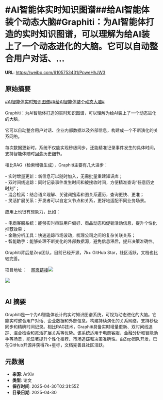 # #AI智能体实时知识图谱##给AI智能体装个动态大脑#Graphiti：为AI智能体打造的实时知识图谱，可以理解为给AI装上了一个动态进化的大脑。它可以自动整合用户对话、...

**URL**: https://weibo.com/6105753431/PpweHhJW3

## 原始摘要

<a href="https://m.weibo.cn/search?containerid=231522type%3D1%26t%3D10%26q%3D%23AI%E6%99%BA%E8%83%BD%E4%BD%93%E5%AE%9E%E6%97%B6%E7%9F%A5%E8%AF%86%E5%9B%BE%E8%B0%B1%23&amp;extparam=%23AI%E6%99%BA%E8%83%BD%E4%BD%93%E5%AE%9E%E6%97%B6%E7%9F%A5%E8%AF%86%E5%9B%BE%E8%B0%B1%23" data-hide=""><span class="surl-text">#AI智能体实时知识图谱#</span></a><a href="https://m.weibo.cn/search?containerid=231522type%3D1%26t%3D10%26q%3D%23%E7%BB%99AI%E6%99%BA%E8%83%BD%E4%BD%93%E8%A3%85%E4%B8%AA%E5%8A%A8%E6%80%81%E5%A4%A7%E8%84%91%23&amp;extparam=%23%E7%BB%99AI%E6%99%BA%E8%83%BD%E4%BD%93%E8%A3%85%E4%B8%AA%E5%8A%A8%E6%80%81%E5%A4%A7%E8%84%91%23" data-hide=""><span class="surl-text">#给AI智能体装个动态大脑#</span></a><br><br>Graphiti：为AI智能体打造的实时知识图谱，可以理解为给AI装上了一个动态进化的大脑。<br><br>它可以自动整合用户对话、企业内部数据以及外部信息，构建成一个不断演化的关系网络。<br><br>每次数据更新时，系统不仅能实现秒级同步，还能精准记录事件发生的具体时间，支持智能体随时回溯历史细节。<br><br>相比RAG（检索增强生成），Graphiti主要有几大进步：<br><br>- 实时增量更新：新信息可以随时加入，无需批量重建知识库；<br>- 双时间线追踪：同时记录事件发生时间和被接收时间，方便精准查询“任意历史时刻”；<br>- 混合检索：结合语义理解、关键词搜索和图关系遍历，查询更快、更准；<br>- 灵活扩展关系：开发者可以自定义节点和关系，更好地适配不同业务场景。<br><br>应用上也很有想象力，比如：<br><br>- 电商客服系统：能够实时串联用户偏好、商品动态和促销活动信息，提升个性化推荐效果；<br>- 金融分析工具：快速追踪市场波动，梳理公司之间的复杂关联关系；<br>- 智能助手：能够处理不断变化的外部数据源，避免信息滞后，提升决策准确性。<br><br>Graphiti背后是Zep团队，目前已经开源，7k+ GitHub Star，社区活跃，文档也比较完善。<br><br>项目地址：<a href="https://weibo.cn/sinaurl?u=https%3A%2F%2Fgithub.com%2Fgetzep%2Fgraphiti" data-hide=""><span class="url-icon"><img style="width: 1rem;height: 1rem" src="https://h5.sinaimg.cn/upload/2015/09/25/3/timeline_card_small_web_default.png" referrerpolicy="no-referrer"></span><span class="surl-text">网页链接</span></a><img style="" src="https://tvax2.sinaimg.cn/large/006Fd7o3gy1i0xt8fpdp7g31hc0u0aeh.gif" referrerpolicy="no-referrer"><br><br><img style="" src="https://tvax3.sinaimg.cn/large/006Fd7o3gy1i0xt8fxg9ng31hc0u04ir.gif" referrerpolicy="no-referrer"><br><br>

## AI 摘要

Graphiti是一个为AI智能体设计的实时知识图谱系统，可视为动态进化的大脑。它能实时整合用户对话、企业数据和外部信息，构建持续演化的关系网络，支持秒级同步和精确时间记录。相比RAG技术，Graphiti具备实时增量更新、双时间线追踪、混合检索和灵活扩展关系等优势。该系统适用于电商客服、金融分析和智能助手等场景，能显著提升个性化推荐、市场追踪和决策准确性。由Zep团队开发，已在GitHub开源并获得7k+星标，文档完善且社区活跃。

## 元数据

- **来源**: ArXiv
- **类型**: 论文
- **保存时间**: 2025-04-30T02:31:55Z
- **目录日期**: 2025-04-30
